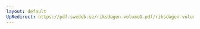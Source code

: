 ```yaml
---
layout: default
UpRedirect: https://pdf.swedeb.se/riksdagen-volumeG-pdf/riksdagen-volumeG-pdf/data/1975/reg_1975__reg_02/reg_1975__reg_02_0055.pdf
---
```

